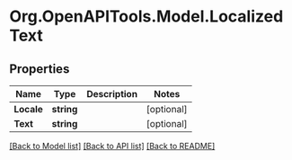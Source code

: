 # Org.OpenAPITools.Model.LocalizedText

## Properties

Name | Type | Description | Notes
------------ | ------------- | ------------- | -------------
**Locale** | **string** |  | [optional] 
**Text** | **string** |  | [optional] 

[[Back to Model list]](../README.md#documentation-for-models) [[Back to API list]](../README.md#documentation-for-api-endpoints) [[Back to README]](../README.md)


